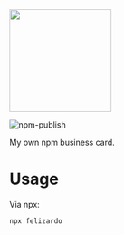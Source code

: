 <img src="http://andrefelizardo.com.br/dist/imgs/logo.png" width="180">

![npm-publish](https://github.com/andrefelizardo/card/workflows/npm-publish/badge.svg)

My own npm business card.

# Usage
Via npx:
```
npx felizardo
```
